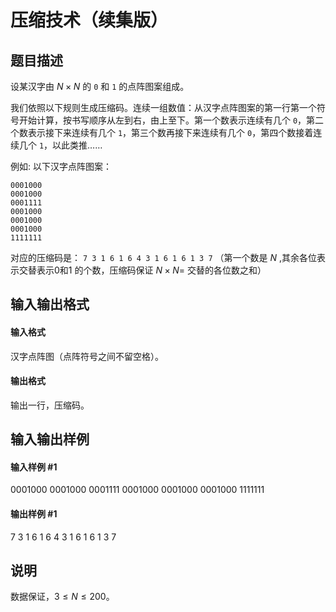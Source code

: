 
# 压缩技术（续集版）
## 题目描述
设某汉字由 $N \times N$ 的 $\texttt 0$ 和 $\texttt 1$ 的点阵图案组成。

我们依照以下规则生成压缩码。连续一组数值：从汉字点阵图案的第一行第一个符号开始计算，按书写顺序从左到右，由上至下。第一个数表示连续有几个 $\texttt 0$，第二个数表示接下来连续有几个 $\texttt 1$，第三个数再接下来连续有几个 $\texttt 0$，第四个数接着连续几个 $\texttt 1$，以此类推……

例如: 以下汉字点阵图案：

```
0001000
0001000
0001111
0001000
0001000
0001000
1111111
```

对应的压缩码是： $\texttt {7 3 1 6 1 6 4 3 1 6 1 6 1 3 7}$ （第一个数是 $N$ ,其余各位表示交替表示0和1 的个数，压缩码保证 $N \times N=$ 交替的各位数之和）

## 输入输出格式
#### 输入格式

汉字点阵图（点阵符号之间不留空格）。

#### 输出格式

输出一行，压缩码。

## 输入输出样例
#### 输入样例 #1
0001000
0001000
0001111
0001000
0001000
0001000
1111111

#### 输出样例 #1
7 3 1 6 1 6 4 3 1 6 1 6 1 3 7
## 说明
数据保证，$3\leq N\leq 200$。
 